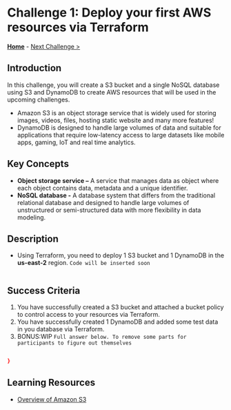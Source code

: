 # Challenge 1: Deploy your first AWS resources via Terraform

**[Home](../README.md)** - [Next Challenge &gt;](./Challenge-02.md)

## Introduction

In this challenge, you will create a S3 bucket and a single NoSQL database using S3 and DynamoDB to create AWS resources that will be used in the upcoming challenges. 
  - Amazon S3 is an object storage service that is widely used for storing images, videos, files, hosting static website and many more features!
  - DynamoDB is designed to handle large volumes of data and suitable for applications that require low-latency access to large datasets like mobile apps, gaming, IoT and real time analytics. 

## Key Concepts

- **Object storage service –** A service that manages data as object where each object contains data, metadata and a unique identifier.
- **NoSQL database -** A database system that differs from the traditional relational database and designed to handle large volumes of unstructured or semi-structured data with more flexibility in data modeling. 

## Description

* Using Terraform, you need to deploy 1 S3 bucket and 1 DynamoDB in the **us-east-2** region. 
  `Code will be inserted soon`

```Terraform

```

## Success Criteria

1. You have successfully created a S3 bucket and attached a bucket policy to control access to your resources via Terraform.
2. You have successfully created 1 DynamoDB and added some test data in you database via Terraform.
3. BONUS:WIP
   `Full answer below. To remove some parts for participants to figure out themselves`

```JSON

}
```

## Learning Resources

* [Overview of Amazon S3](https://docs.aws.amazon.com/AmazonS3/latest/userguide/UsingBucket.html)

